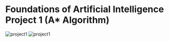 # Foundations of Artificial Intelligence Project 1 (A* Algorithm)

![project1](https://user-images.githubusercontent.com/20141798/35666549-7e5c2f62-06f8-11e8-9165-d12ab9c515df.jpg)
![project1](https://user-images.githubusercontent.com/20141798/35666742-2277a28e-06f9-11e8-82b4-e3459376bb23.jpg)
